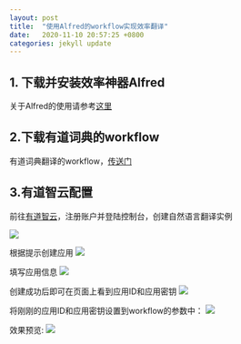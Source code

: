 ```yaml
---
layout: post
title:  "使用Alfred的workflow实现效率翻译"
date:   2020-11-10 20:57:25 +0800
categories: jekyll update
---
```



## 1. 下载并安装效率神器Alfred
关于Alfred的使用请参考[这里]()

## 2.下载有道词典的workflow
有道词典翻译的workflow，[传送门](https://github.com/wensonsmith/YoudaoTranslate)

## 3.有道智云配置
前往[有道智云](https://ai.youdao.com/#/)，注册账户并登陆控制台，创建自然语言翻译实例


![](http://sjdt.online/img/20201110_youdao_create_instance.png)

根据提示创建应用
![](http://sjdt.online/img/20201110_youdao_create_app.png)

填写应用信息
![](http://sjdt.online/img/20201110_youdao_create_app2.png)

创建成功后即可在页面上看到应用ID和应用密钥
![](http://sjdt.online/img/20201110_youdao_create_app_success.png)


将刚刚的应用ID和应用密钥设置到workflow的参数中：
![](http://sjdt.online/img/20201110_youdao_set_key.png)



效果预览:
![](http://sjdt.online/img/20201110_youdao_workflow.gif)

